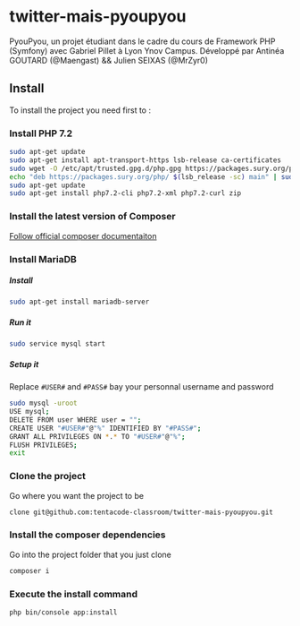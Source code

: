 # twitter-mais-pyoupyou

PyouPyou, un projet étudiant dans le cadre du cours de Framework PHP (Symfony) avec Gabriel Pillet à Lyon Ynov Campus. Développé par Antinéa GOUTARD (@Maengast) && Julien SEIXAS (@MrZyr0)


## Install

To install the project you need first to :


### Install PHP 7.2
```bash
sudo apt-get update
sudo apt-get install apt-transport-https lsb-release ca-certificates
sudo wget -O /etc/apt/trusted.gpg.d/php.gpg https://packages.sury.org/php/apt.gpg
echo "deb https://packages.sury.org/php/ $(lsb_release -sc) main" | sudo tee /etc/apt/sources.list.d/php.list
sudo apt-get update
sudo apt-get install php7.2-cli php7.2-xml php7.2-curl zip
```


### Install the latest version of Composer
[Follow official composer documentaiton](https://getcomposer.org/download/)


### Install MariaDB

##### Install
```bash
sudo apt-get install mariadb-server
```
##### Run it
```bash
sudo service mysql start
```

##### Setup it
Replace `#USER#` and `#PASS#` bay your personnal username and password

```bash
sudo mysql -uroot
USE mysql;
DELETE FROM user WHERE user = "";
CREATE USER "#USER#"@"%" IDENTIFIED BY "#PASS#";
GRANT ALL PRIVILEGES ON *.* TO "#USER#"@"%";
FLUSH PRIVILEGES;
exit
```


<!-- ### Install NodeJS

```bash
bash -c "curl -sL https://deb.nodesource.com/setup_10.x | sudo -E bash -"
sudo apt-get update
sudo apt-get install nodejs
```

### Install Yarn

```bash
sudo npm install --global yarn
``` -->


### Clone the project
Go where you want the project to be
```bash
clone git@github.com:tentacode-classroom/twitter-mais-pyoupyou.git
```

### Install the composer dependencies
Go into the project folder that you just clone
```bash
composer i
```

### Execute the install command
<!-- Go into the project folder that you just clone -->
```bash
php bin/console app:install
```
